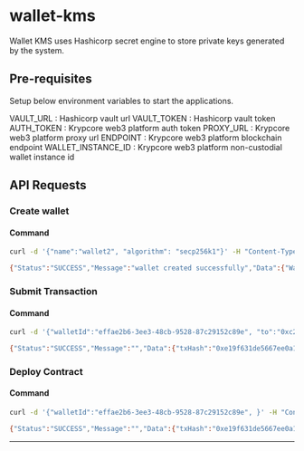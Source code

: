 # wallet-kms

Wallet KMS uses Hashicorp secret engine to store private keys generated by the system. 

## Pre-requisites

Setup below environment variables to start the applications.

VAULT_URL : Hashicorp vault url
VAULT_TOKEN : Hashicorp vault token
AUTH_TOKEN : Krypcore web3 platform auth token
PROXY_URL : Krypcore web3 platform proxy url
ENDPOINT : Krypcore web3 platform blockchain endpoint
WALLET_INSTANCE_ID : Krypcore web3 platform non-custodial wallet instance id

## API Requests

### Create wallet

#### Command
```bash 
curl -d '{"name":"wallet2", "algorithm": "secp256k1"}' -H "Content-Type: application/json" -X POST http://localhost:8889/wallet/createWallet
```

```bash
{"Status":"SUCCESS","Message":"wallet created successfully","Data":{"WalletId":"effae2b6-3ee3-48cb-9528-87c29152c89e"}}
```

### Submit Transaction

#### Command
```bash 
curl -d '{"walletId":"effae2b6-3ee3-48cb-9528-87c29152c89e", "to":"0xc2de797fab7d2d2b26246e93fcf2cd5873a90b10","chainId":80001,"method":"store","params":[{"type":"uint","value":35}],"isContractTxn":true,"contractABI":"[{\"inputs\":[{\"internalType\":\"uint256\",\"name\":\"num\",\"type\":\"uint256\"}],\"name\":\"store\",\"outputs\":[],\"stateMutability\":\"nonpayable\",\"type\":\"function\"},{\"inputs\":[],\"name\":\"retrieve\",\"outputs\":[{\"internalType\":\"uint256\",\"name\":\"\",\"type\":\"uint256\"}],\"stateMutability\":\"view\",\"type\":\"function\"}]"}' -H "Content-Type: application/json" -H "instanceId: INS_WA_4_2023630" -H "Authorization: 49817601-81d6-4863-bc70-619211d35efd_dcd96173-bd93-46ff-8d3a-a98baeb4fa87" -X POST http://localhost:8889/wallet/submitTransaction
```

```bash
{"Status":"SUCCESS","Message":"","Data":{"txHash":"0xe19f631de5667ee0a1f0ce37f8fd50b46ba32b58946d310cccc0524be8e1e43b"}}
```

### Deploy Contract

#### Command
```bash 
curl -d '{"walletId":"effae2b6-3ee3-48cb-9528-87c29152c89e", }' -H "Content-Type: application/json" -H "instanceId: INS_WA_4_2023630" -H "Authorization: 49817601-81d6-4863-bc70-619211d35efd_dcd96173-bd93-46ff-8d3a-a98baeb4fa87" -X POST http://localhost:8889/wallet/submitTransaction
```

```bash
{"Status":"SUCCESS","Message":"","Data":{"txHash":"0xe19f631de5667ee0a1f0ce37f8fd50b46ba32b58946d310cccc0524be8e1e43b"}}
```
---
